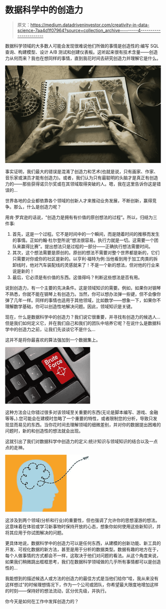 # 数据科学中的创造力

> 原文：<https://medium.datadriveninvestor.com/creativity-in-data-science-7aa4d1f07964?source=collection_archive---------4----------------------->

数据科学领域的大多数人可能会发现很难说他们所做的事情是创造性的:编写 SQL 查询、构建模型、设计 A/B 测试和创建仪表板。这听起来很有技术含量——创造力从何而来？我也在想同样的事情，直到我花时间去研究创造力并理解它是什么。

![](img/73f9f817915f87d0a765573ca9a797fc.png)

事实证明，我们最大的错误是混淆了创造力和艺术(也就是说，只有画家、作家、音乐家或演员才能有创造力)。或者，我们认为只有最聪明的头脑才是真正有创造力的——那些获得诺贝尔奖或在其领域取得突破的人。嗯，我在这里告诉你这是错误的…

世界各地的企业都依靠各个领域的创新人才来推动业务发展，不断创新，赢得竞争。那么，什么是创造力呢？

用肯·罗宾逊的话说，“创造力是拥有有价值的原创想法的过程”。所以，归结为三件事:

1.  首先，这是一个过程。它不是时间中的一个瞬间，而是随着时间的推移而发生的事情。正如约翰·杜尔登所说“想法很容易。执行力就是一切。这需要一个团队来赢得比赛”。提出想法只是过程的一部分——正确执行想法需要时间。
2.  其次，这个想法需要是原创的。原创的想法不需要对整个世界都是新的，它们只需要对你或你的社区是新的。以亨利·福特为例:当他看到用于加工肉类的拆卸线时，他对汽车装配线的灵感就来了！不是一个新的想法，但对他的行业来说是新的！
3.  最后，它必须是有价值的东西。这值得吗？判断这些想法是否有用。

说到创造力，有一个主要的先决条件。这是领域知识的需要。例如，如果你对钢琴不熟悉，你就不能在钢琴上有创造力。当然，你可以想办法弹一些键，但不会像你弹了几年一样。同样的事情也适用于其他领域，比如数学——想象一下，如果你不理解数学基础，你可以创造性地解决问题。因此，领域知识是关键。

现在，什么是数据科学中的创造力？我们说它很重要，并寻找有创造力的候选人…但是我们如何定义它，并在我们自己和我们的团队中培养它呢？在说什么是数据科学中的创造力之前，让我们先谈谈它不是什么…

这并不是将你最喜欢的算法强加到一个数据集上。

![](img/3e11bebec4884b0d3167677afa7c3312.png)

这种方法会让你错过很多对该领域至关重要的东西(无论是脚本编写、游戏、金融等等。).您可能会在建模时忽略了一个重要的特性，或者限制您的分析，导致只发现显而易见的东西。当你花时间去理解领域的细微差别，并对你的数据提出困难的问题时，新的和创造性的想法就会出现。

这就引出了我们对数据科学中创造力的定义:统计知识与领域知识的结合以及一点点的走神。

![](img/0c5bd5b8498ac9fe0106b2e2942ba870.png)

这涉及到两个领域(分析和行业)的重要性，但也强调了允许你的思想漫游的想法。这意味着在体验或学习新事物时保持开放的心态，想象你如何使用这些新知识，并将其应用于你试图解决的问题。

更具体地说，数据科学中的创造力可以是任何东西，从建模的创新功能、新工具的开发、可视化数据的新方法，甚至是用于分析的数据类型。数据有趣的地方在于，每个人做事情的方式都会不一样，这取决于他们对问题的看法。从这个角度来说，如果我们稍微跳出框框思考，我们在数据科学领域做的几乎所有事情都可以是创造性的…

我能想到的描述候选人或方法的创造力的最佳方式是当他们给你“哇，我从来没有这样想过”的时候理想情况下，作为一个公司或团队，你希望最大限度地增加这样的时刻——保持好的想法流动，区分优先级，并执行。

你今天是如何在工作中发挥创造力的？